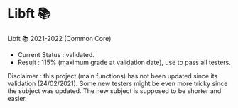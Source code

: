 # Libft 📚
Libft 📚 2021-2022 (Common Core)

- Current Status	: validated.
- Result			: 115% (maximum grade at validation date), use to pass all testers.

Disclaimer : this project (main functions) has not been updated since its validation (24/02/2021).
Some new testers might be even more tricky since the subject was updated.
The new subject is supposed to be shorter and easier.
